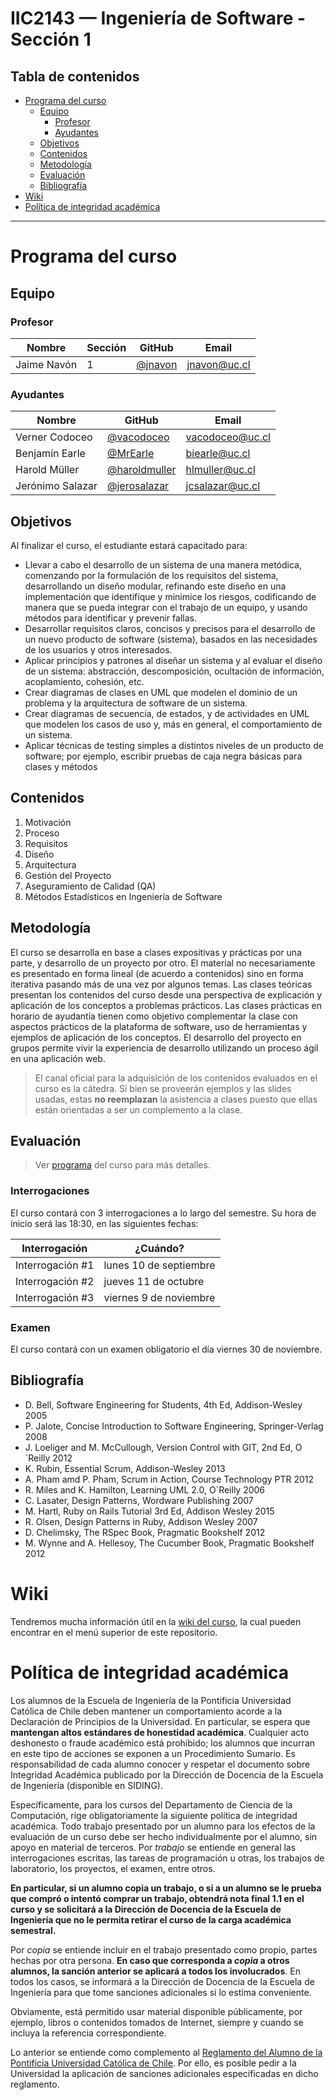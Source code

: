 # IIC2143 — Ingeniería de Software - Sección 1

## Tabla de contenidos

- [Programa del curso](#programa-del-curso)
  - [Equipo](#equipo)
    - [Profesor](#profesor)
    - [Ayudantes](#ayudantes)
  - [Objetivos](#objetivos)
  - [Contenidos](#contenidos)
  - [Metodología](#metodología)
  - [Evaluación](#evaluación)
  - [Bibliografía](#bibliografía)
- [Wiki](#wiki)
- [Política de integridad académica](#política-de-integridad-académica)

---

# Programa del curso

## Equipo

### Profesor

Nombre         | Sección | GitHub      | Email
-------------- | ------- | ----------- | ---------------------
Jaime Navón    | 1       | [@jnavon]   | [jnavon@uc.cl]

### Ayudantes

Nombre               | GitHub           | Email
-------------------- | ---------------- | ----------------
Verner Codoceo       | [@vacodoceo]     | [vacodoceo@uc.cl]
Benjamín Earle       | [@MrEarle]       | [biearle@uc.cl]
Harold Müller        | [@haroldmuller]  | [hlmuller@uc.cl]
Jerónimo Salazar     | [@jerosalazar]   | [jcsalazar@uc.cl]

[@jnavon]:      https://github.com/jnavon
[@vacodoceo]:     https://github.com/vacodoceo
[@MrEarle]:    https://github.com/MrEarle
[@haroldmuller]: https://github.com/haroldmuller
[@jerosalazar]:         https://github.com/jerosalazar

[jnavon@uc.cl]: mailto:jnavon@uc.cl
[vacodoceo@uc.cl]: mailto:vacodoceo@uc.cl
[biearle@uc.cl]: mailto:biearle@uc.cl
[hlmuller@uc.cl]: mailto:hlmuller@uc.cl
[jcsalazar@uc.cl]: mailto:jcsalazar@uc.cl

## Objetivos
Al finalizar el curso, el estudiante estará capacitado para:
- Llevar a cabo el desarrollo de un sistema de una manera metódica, comenzando por la formulación de los requisitos del sistema, desarrollando un diseño modular, refinando este diseño en una implementación que identifique y minimice los riesgos, codificando de manera que se pueda integrar con el trabajo de un equipo, y usando métodos para identificar y prevenir fallas.
- Desarrollar requisitos claros, concisos y precisos para el desarrollo de un nuevo producto de software (sistema), basados en las necesidades de los usuarios y otros interesados.
- Aplicar principios y patrones al diseñar un sistema y al evaluar el diseño de un sistema: abstracción, descomposición, ocultación de información, acoplamiento, cohesión, etc.
- Crear diagramas de clases en UML que modelen el dominio de un problema y la arquitectura de software de un sistema.
- Crear diagramas de secuencia, de estados, y de actividades en UML que modelen los casos de uso y, más en general, el comportamiento de un sistema.
- Aplicar técnicas de testing simples a distintos niveles de un producto de software; por ejemplo, escribir pruebas de caja negra básicas para clases y métodos

## Contenidos
1. Motivación
2. Proceso
3. Requisitos
4. Diseño
5. Arquitectura
6. Gestión del Proyecto
7. Aseguramiento de Calidad (QA)
8. Métodos Estadísticos en Ingeniería de Software

## Metodología

El curso se desarrolla en base a clases expositivas y prácticas por una parte, y desarrollo de un proyecto por otro. El material no necesariamente es presentado en forma lineal (de acuerdo a
contenidos) sino en forma iterativa pasando más de una vez por algunos temas. Las clases teóricas presentan los contenidos del curso desde una perspectiva de explicación y aplicación de los conceptos a problemas prácticos. Las clases prácticas en horario de ayudantía
tienen como objetivo complementar la clase con aspectos prácticos de la plataforma de software, uso de herramientas y ejemplos de aplicación de los conceptos. El desarrollo del proyecto en grupos permite vivir la experiencia de desarrollo utilizando un proceso ágil en una aplicación web.

> El canal oficial para la adquisición de los contenidos evaluados en el curso es la cátedra. Si bien se proveerán ejemplos y las slides usadas, estas __no reemplazan__ la asistencia a clases puesto que ellas están orientadas a ser un complemento a la clase.

## Evaluación

> Ver [programa](https://github.com/IIC2143-2018-2/syllabus-1/blob/master/programa.pdf) del curso para más detalles.

### Interrogaciones

El curso contará con 3 interrogaciones a lo largo del semestre. Su hora de inicio será las 18:30, en las siguientes fechas:

Interrogación     | ¿Cuándo?
----------------- | -----------------------
Interrogación \#1 | lunes 10 de septiembre
Interrogación \#2 | jueves 11 de octubre
Interrogación \#3 | viernes 9 de noviembre

### Examen

El curso contará con un examen obligatorio el día viernes 30 de noviembre.

## Bibliografía
- D. Bell, Software Engineering for Students, 4th Ed, Addison-Wesley 2005
- P. Jalote, Concise Introduction to Software Engineering, Springer-Verlag 2008
- J. Loeliger and M. McCullough, Version Control with GIT, 2nd Ed, O´Reilly 2012
- K. Rubin, Essential Scrum, Addison-Wesley 2013
- A. Pham amd P. Pham, Scrum in Action, Course Technology PTR 2012
- R. Miles and K. Hamilton, Learning UML 2.0, O´Reilly 2006
- C. Lasater, Design Patterns, Wordware Publishing 2007
- M. Hartl, Ruby on Rails Tutorial 3rd Ed, Addison Wesley 2015
- R. Olsen, Design Patterns in Ruby, Addison Wesley 2007
- D. Chelimsky, The RSpec Book, Pragmatic Bookshelf 2012
- M. Wynne and A. Hellesoy, The Cucumber Book, Pragmatic Bookshelf 2012

# Wiki
Tendremos mucha información útil en la [wiki del curso](https://github.com/IIC2143-2018-2/syllabus-1/wiki), la cual pueden encontrar en el menú superior de este repositorio.

# Política de integridad académica

Los alumnos de la Escuela de Ingeniería de la Pontificia Universidad Católica de Chile deben mantener un comportamiento acorde a la Declaración de Principios de la Universidad. En particular, se espera que **mantengan altos estándares de honestidad académica**. Cualquier acto deshonesto o fraude académico está prohibido; los alumnos que incurran en este tipo de acciones se exponen a un Procedimiento Sumario. Es responsabilidad de cada alumno conocer y respetar el documento sobre Integridad Académica publicado por la Dirección de Docencia de la Escuela de Ingeniería (disponible en SIDING).

Específicamente, para los cursos del Departamento de Ciencia de la Computación, rige obligatoriamente la siguiente política de integridad académica. Todo trabajo presentado por un alumno para los efectos de la evaluación de un curso debe ser hecho individualmente por el alumno, sin apoyo en material de terceros. Por _trabajo_ se entiende en general las interrogaciones escritas, las tareas de programación u otras, los trabajos de laboratorio, los proyectos, el examen, entre otros.

**En particular, si un alumno copia un trabajo, o si a un alumno se le prueba que compró o intentó comprar un trabajo, obtendrá nota final 1.1 en el curso y se solicitará a la Dirección de Docencia de la Escuela de Ingeniería que no le permita retirar el curso de la carga académica semestral.**

Por _copia_ se entiende incluir en el trabajo presentado como propio, partes hechas por otra persona. **En caso que corresponda a _copia_ a otros alumnos, la sanción anterior se aplicará a todos los involucrados**. En todos los casos, se informará a la Dirección de Docencia de la Escuela de Ingeniería para que tome sanciones adicionales si lo estima conveniente.

Obviamente, está permitido usar material disponible públicamente, por ejemplo, libros o contenidos tomados de Internet, siempre y cuando se incluya la referencia correspondiente.

Lo anterior se entiende como complemento al [Reglamento del Alumno de la Pontificia Universidad Católica de Chile]. Por ello, es posible pedir a la Universidad la aplicación de sanciones adicionales especificadas en dicho reglamento.

[Reglamento del Alumno de la Pontificia Universidad Católica de Chile]: http://admisionyregistros.uc.cl/alumnos/informacion-academica/reglamentos-estudiantiles
